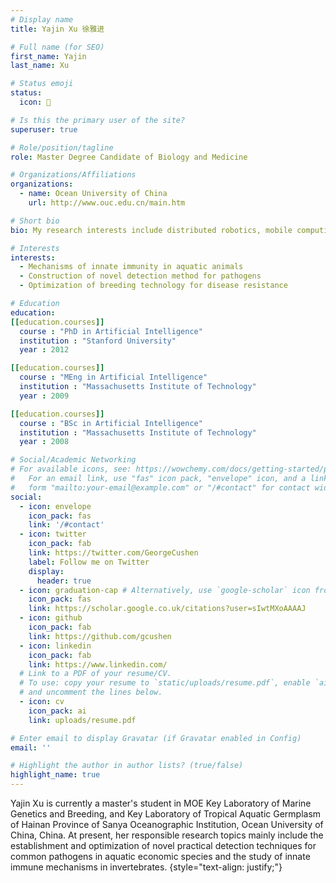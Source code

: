 ```yaml
---
# Display name
title: Yajin Xu 徐雅进

# Full name (for SEO)
first_name: Yajin
last_name: Xu

# Status emoji
status:
  icon: 📖

# Is this the primary user of the site?
superuser: true

# Role/position/tagline
role: Master Degree Candidate of Biology and Medicine

# Organizations/Affiliations
organizations:
  - name: Ocean University of China
    url: http://www.ouc.edu.cn/main.htm

# Short bio
bio: My research interests include distributed robotics, mobile computing and programmable matter.

# Interests
interests:
  - Mechanisms of innate immunity in aquatic animals
  - Construction of novel detection method for pathogens
  - Optimization of breeding technology for disease resistance

# Education
education:
[[education.courses]]
  course : "PhD in Artificial Intelligence"
  institution : "Stanford University"
  year : 2012

[[education.courses]]
  course : "MEng in Artificial Intelligence"
  institution : "Massachusetts Institute of Technology"
  year : 2009

[[education.courses]]
  course : "BSc in Artificial Intelligence"
  institution : "Massachusetts Institute of Technology"
  year : 2008

# Social/Academic Networking
# For available icons, see: https://wowchemy.com/docs/getting-started/page-builder/#icons
#   For an email link, use "fas" icon pack, "envelope" icon, and a link in the
#   form "mailto:your-email@example.com" or "/#contact" for contact widget.
social:
  - icon: envelope
    icon_pack: fas
    link: '/#contact'
  - icon: twitter
    icon_pack: fab
    link: https://twitter.com/GeorgeCushen
    label: Follow me on Twitter
    display:
      header: true
  - icon: graduation-cap # Alternatively, use `google-scholar` icon from `ai` icon pack
    icon_pack: fas
    link: https://scholar.google.co.uk/citations?user=sIwtMXoAAAAJ
  - icon: github
    icon_pack: fab
    link: https://github.com/gcushen
  - icon: linkedin
    icon_pack: fab
    link: https://www.linkedin.com/
  # Link to a PDF of your resume/CV.
  # To use: copy your resume to `static/uploads/resume.pdf`, enable `ai` icons in `params.yaml`,
  # and uncomment the lines below.
  - icon: cv
    icon_pack: ai
    link: uploads/resume.pdf

# Enter email to display Gravatar (if Gravatar enabled in Config)
email: ''

# Highlight the author in author lists? (true/false)
highlight_name: true
---
```


Yajin Xu is currently a master's student in MOE Key Laboratory of Marine Genetics and Breeding, and Key Laboratory of Tropical Aquatic Germplasm of Hainan Province of Sanya Oceanographic Institution, Ocean University of China, China. At present, her responsible research topics mainly include the establishment and optimization of novel practical detection techniques for common pathogens in aquatic economic species and the study of innate immune mechanisms in invertebrates.
{style="text-align: justify;"}
